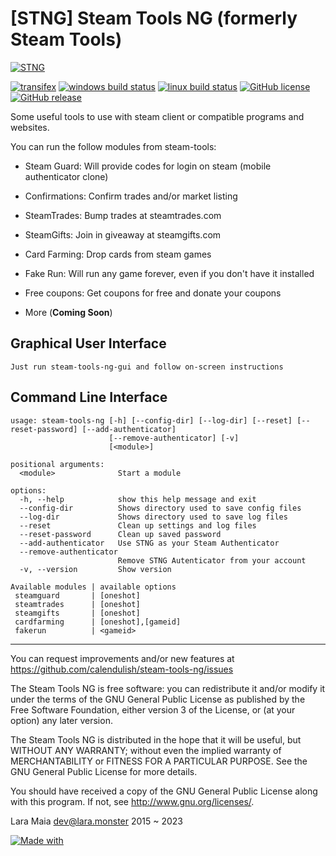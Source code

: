 [STNG] Steam Tools NG (formerly Steam Tools)
========================================
[![STNG](https://lara.monster/archive/stng_last.png)](https://github.com/calendulish/steam-tools-ng)  
  
[![transifex](https://img.shields.io/badge/transifex-contribute%20now-blue.svg?style=flat)](https://www.transifex.com/calendulish/steam-tools-ng)
[![windows build status](https://badges.lara.monster/calendulish/.github/steam-tools-ng-windows-build)](https://github.com/calendulish/steam-tools-ng/actions/workflows/build.yml)
[![linux build status](https://badges.lara.monster/calendulish/.github/steam-tools-ng-linux-build)](https://github.com/calendulish/steam-tools-ng/actions/workflows/build.yml)
[![GitHub license](https://img.shields.io/badge/license-GPLv3-brightgreen.svg?style=flat)](https://www.gnu.org/licenses/gpl-3.0.html)
[![GitHub release](https://img.shields.io/github/release/calendulish/steam-tools-ng.svg?style=flat)](https://github.com/calendulish/steam-tools-ng/releases)

Some useful tools to use with steam client or compatible programs and websites.

You can run the follow modules from steam-tools:

* Steam Guard: Will provide codes for login on steam (mobile authenticator clone)

* Confirmations: Confirm trades and/or market listing

* SteamTrades: Bump trades at steamtrades.com

* SteamGifts: Join in giveaway at steamgifts.com

* Card Farming: Drop cards from steam games

* Fake Run: Will run any game forever, even if you don't have it installed

* Free coupons: Get coupons for free and donate your coupons

* More (**Coming Soon**)

Graphical User Interface
-------------

```
Just run steam-tools-ng-gui and follow on-screen instructions
```

Command Line Interface
-----------------
```
usage: steam-tools-ng [-h] [--config-dir] [--log-dir] [--reset] [--reset-password] [--add-authenticator]
                      [--remove-authenticator] [-v]
                      [<module>]

positional arguments:
  <module>              Start a module

options:
  -h, --help            show this help message and exit
  --config-dir          Shows directory used to save config files
  --log-dir             Shows directory used to save log files
  --reset               Clean up settings and log files
  --reset-password      Clean up saved password
  --add-authenticator   Use STNG as your Steam Authenticator
  --remove-authenticator
                        Remove STNG Autenticator from your account
  -v, --version         Show version

Available modules | available options
 steamguard       | [oneshot]
 steamtrades      | [oneshot]
 steamgifts       | [oneshot]
 cardfarming      | [oneshot],[gameid]
 fakerun          | <gameid>
```
___________________________________________________________________________________________

You can request improvements and/or new features at https://github.com/calendulish/steam-tools-ng/issues

The Steam Tools NG is free software: you can redistribute it and/or modify it under the terms of the GNU General Public License as published by the Free Software Foundation, either version 3 of the License, or (at your option) any later version.

The Steam Tools NG is distributed in the hope that it will be useful, but WITHOUT ANY WARRANTY; without even the implied warranty of MERCHANTABILITY or FITNESS FOR A PARTICULAR PURPOSE. See the GNU General Public License for more details.

You should have received a copy of the GNU General Public License along with this program. If not, see http://www.gnu.org/licenses/.

Lara Maia <dev@lara.monster> 2015 ~ 2023

[![Made with](https://img.shields.io/badge/made%20with-girl%20power-f070D0.svg?longCache=true&style=for-the-badge)](https://lara.monster)
